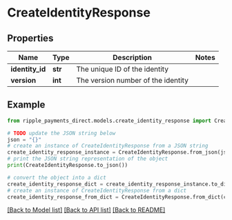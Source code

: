 # CreateIdentityResponse


## Properties

Name | Type | Description | Notes
------------ | ------------- | ------------- | -------------
**identity_id** | **str** | The unique ID of the identity | 
**version** | **int** | The version number of the identity | 

## Example

```python
from ripple_payments_direct.models.create_identity_response import CreateIdentityResponse

# TODO update the JSON string below
json = "{}"
# create an instance of CreateIdentityResponse from a JSON string
create_identity_response_instance = CreateIdentityResponse.from_json(json)
# print the JSON string representation of the object
print(CreateIdentityResponse.to_json())

# convert the object into a dict
create_identity_response_dict = create_identity_response_instance.to_dict()
# create an instance of CreateIdentityResponse from a dict
create_identity_response_from_dict = CreateIdentityResponse.from_dict(create_identity_response_dict)
```
[[Back to Model list]](../README.md#documentation-for-models) [[Back to API list]](../README.md#documentation-for-api-endpoints) [[Back to README]](../README.md)


